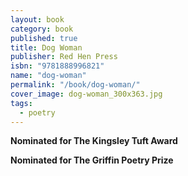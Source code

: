 ```yaml
---
layout: book
category: book
published: true
title: Dog Woman
publisher: Red Hen Press
isbn: "9781888996821"
name: "dog-woman"
permalink: "/book/dog-woman/"
cover_image: dog-woman_300x363.jpg
tags: 
  - poetry
---
```


**Nominated for The Kingsley Tuft Award**

**Nominated for The Griffin Poetry Prize**